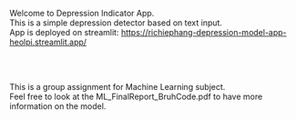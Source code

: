 Welcome to Depression Indicator App.
<br/> 
This is a simple depression detector based on text input.
<br/> 
App is deployed on streamlit: 
https://richiephang-depression-model-app-heolpi.streamlit.app/

<br/> 
<br/> 

This is a group assignment for Machine Learning subject.
<br/> 
Feel free to look at the ML_FinalReport_BruhCode.pdf to have more information on the model.
